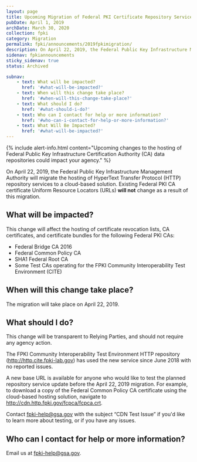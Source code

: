 ```yaml
---
layout: page
title: Upcoming Migration of Federal PKI Certificate Repository Services
pubDate: April 1, 2019
archDate: March 30, 2020
collection: fpki
category: Migration
permalink: fpki/announcements/2019fpkimigration/
description: On April 22, 2019, the Federal Public Key Infrastructure Management Authority will migrate the hosting of HyperText Transfer Protocol (HTTP) repository services to a cloud-based solution. This announcement provides additional information related to the upcoming migration.
sidenav: fpkiannouncements
sticky_sidenav: true
status: Archived

subnav:
    - text: What will be impacted?
      href: '#what-will-be-impacted?'
    - text: When will this change take place?
      href: '#when-will-this-change-take-place?'
    - text: What should I do?
      href: '#what-should-i-do?'
    - text: Who can I contact for help or more information?
      href: '#who-can-i-contact-for-help-or-more-information?'
    - text: What Will Be Impacted?
      href: '#what-will-be-impacted?'
---
```


{% include alert-info.html content="Upcoming changes to the hosting of Federal Public Key Infrastructure Certification Authority (CA) data repositories could impact your agency." %}

On April 22, 2019, the Federal Public Key Infrastructure Management Authority will migrate the hosting of HyperText Transfer Protocol (HTTP) repository services to a cloud-based solution. Existing Federal PKI CA certificate Uniform Resource Locators (URLs) **will not** change as a result of this migration.

## What will be impacted?

This change will affect the hosting of certificate revocation lists, CA certificates, and certificate bundles for the following Federal PKI CAs:
- Federal Bridge CA 2016
- Federal Common Policy CA
- SHA1 Federal Root CA
- Some Test CAs operating for the FPKI Community Interoperability Test Environment (CITE)

## When will this change take place?
The migration will take place on April 22, 2019.

## What should I do?
This change will be transparent to Relying Parties, and should not require any agency action. 

The FPKI Community Interoperability Test Environment HTTP repository (http://http.cite.fpki-lab.gov) has used the new service since June 2018 with no reported issues. 

A new base URL is available for anyone who would like to test the planned repository service update before the April 22, 2019 migration. For example, to download a copy of the Federal Common Policy CA certificate using the cloud-based hosting solution, navigate to http://cdn.http.fpki.gov/fcpca/fcpca.crt. 

Contact fpki-help@gsa.gov with the subject “CDN Test Issue” if you'd like to learn more about testing, or if you have any issues.

## Who can I contact for help or more information?
Email us at fpki-help@gsa.gov. 
